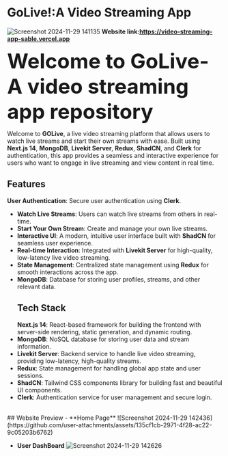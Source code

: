 # GoLive!:A Video Streaming App

![Screenshot 2024-11-29 141135](https://github.com/user-attachments/assets/5fd926e2-183f-47cd-8cd7-cada6c915600)
**Website link:https://video-streaming-app-sable.vercel.app**
<br>

<font size="10">**Welcome to GoLive-A video streaming app repository**</font>

Welcome to **GOLive**, a live video streaming platform that allows users to watch live streams and start their own streams with ease. Built using **Next.js 14**, **MongoDB**, **Livekit Server**, **Redux**, **ShadCN**, and **Clerk** for authentication, this app provides a seamless and interactive experience for users who want to engage in live streaming and view content in real time.
<br>
## Features
**User Authentication**: Secure user authentication using **Clerk**.
- **Watch Live Streams**: Users can watch live streams from others in real-time.
- **Start Your Own Stream**: Create and manage your own live streams.
- **Interactive UI**: A modern, intuitive user interface built with **ShadCN** for seamless user experience.
- **Real-time Interaction**: Integrated with **Livekit Server** for high-quality, low-latency live video streaming.
- **State Management**: Centralized state management using **Redux** for smooth interactions across the app.
- **MongoDB**: Database for storing user profiles, streams, and other relevant data.
  <br>
  ## Tech Stack
  **Next.js 14**: React-based framework for building the frontend with server-side rendering, static generation, and dynamic routing.
- **MongoDB**: NoSQL database for storing user data and stream information.
- **Livekit Server**: Backend service to handle live video streaming, providing low-latency, high-quality streams.
- **Redux**: State management for handling global app state and user sessions.
- **ShadCN**: Tailwind CSS components library for building fast and beautiful UI components.
- **Clerk**: Authentication service for user management and secure login.
<br>
## Website Preview
- **Home Page**
  ![Screenshot 2024-11-29 142436](https://github.com/user-attachments/assets/135cf1cb-2971-4f28-ac22-9c05203b6762)
  
- **User DashBoard**
  ![Screenshot 2024-11-29 142626](https://github.com/user-attachments/assets/92f1432a-61af-46ec-a3cf-7812a4238567)



